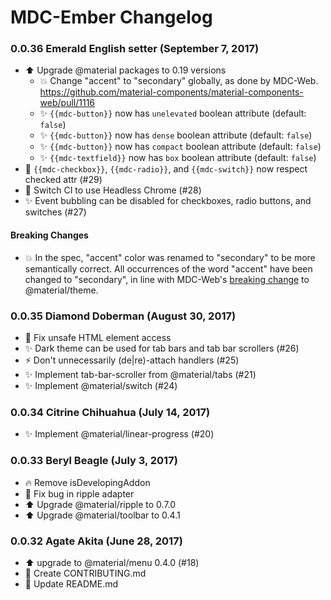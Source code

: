 # MDC-Ember Changelog

### 0.0.36 Emerald English setter (September 7, 2017)

- :arrow_up: Upgrade @material packages to 0.19 versions
    - :boom: Change "accent" to "secondary" globally, as done by MDC-Web.
      https://github.com/material-components/material-components-web/pull/1116
    - :sparkles: `{{mdc-button}}` now has `unelevated` boolean attribute (default: `false`)
    - :sparkles: `{{mdc-button}}` now has `dense` boolean attribute (default: `false`)
    - :sparkles: `{{mdc-button}}` now has `compact` boolean attribute (default: `false`)
    - :sparkles: `{{mdc-textfield}}` now has `box` boolean attribute (default: `false`)
- :bug: `{{mdc-checkbox}}`, `{{mdc-radio}}`, and `{{mdc-switch}}` now respect checked attr (#29)
- :green_heart: Switch CI to use Headless Chrome (#28)
- :sparkles: Event bubbling can be disabled for checkboxes, radio buttons, and switches (#27)

#### Breaking Changes
- :boom: In the spec, "accent" color was renamed to "secondary" to be more
  semantically correct. All occurrences of the word "accent" have been
  changed to "secondary", in line with MDC-Web's [breaking
  change](https://github.com/material-components/material-components-web/pull/1116)
  to @material/theme.

### 0.0.35 Diamond Doberman (August 30, 2017)

- :bug: Fix unsafe HTML element access
- :sparkles: Dark theme can be used for tab bars and tab bar scrollers (#26)
- :zap: Don't unnecessarily (de|re)-attach handlers (#25)
- :sparkles: Implement tab-bar-scroller from @material/tabs (#21)
- :sparkles: Implement @material/switch (#24)

### 0.0.34 Citrine Chihuahua (July 14, 2017)

- :sparkles: Implement @material/linear-progress (#20)

### 0.0.33 Beryl Beagle (July 3, 2017)

- :fire: Remove isDevelopingAddon
- :bug: Fix bug in ripple adapter
- :arrow_up: Upgrade @material/ripple to 0.7.0
- :arrow_up: Upgrade @material/toolbar to 0.4.1

### 0.0.32 Agate Akita (June 28, 2017)

- :arrow_up: upgrade to @material/menu 0.4.0 (#18)
- :memo: Create CONTRIBUTING.md
- :memo: Update README.md

